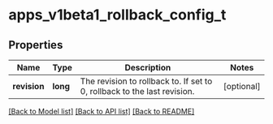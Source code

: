 # apps_v1beta1_rollback_config_t

## Properties
Name | Type | Description | Notes
------------ | ------------- | ------------- | -------------
**revision** | **long** | The revision to rollback to. If set to 0, rollback to the last revision. | [optional] 

[[Back to Model list]](../README.md#documentation-for-models) [[Back to API list]](../README.md#documentation-for-api-endpoints) [[Back to README]](../README.md)


